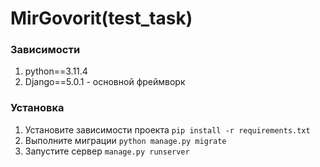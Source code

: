 # MirGovorit(test_task)

### Зависимости
1. python==3.11.4
1. Django==5.0.1 - основной фреймворк


### Установка
1. Установите зависимости проекта ```pip install -r requirements.txt```
2. Выполните миграции ```python manage.py migrate```
3. Запустите сервер ```manage.py runserver```
